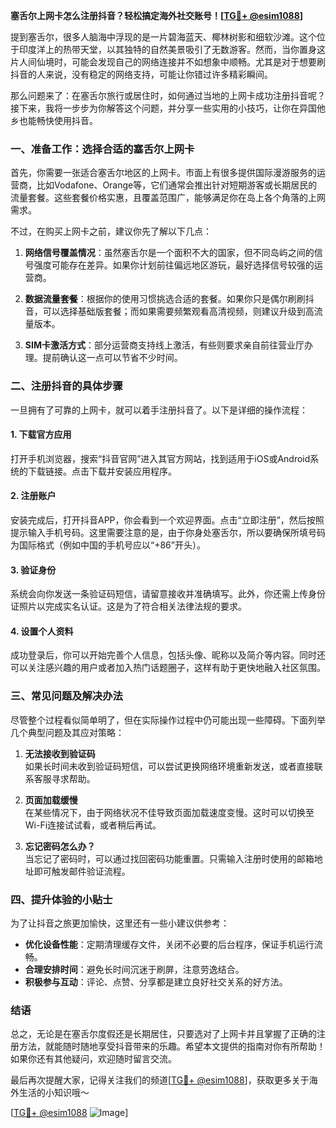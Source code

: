 **塞舌尔上网卡怎么注册抖音？轻松搞定海外社交账号！[[TG💪+ @esim1088](https://t.me/s/esim1088)]**

提到塞舌尔，很多人脑海中浮现的是一片碧海蓝天、椰林树影和细软沙滩。这个位于印度洋上的热带天堂，以其独特的自然美景吸引了无数游客。然而，当你置身这片人间仙境时，可能会发现自己的网络连接并不如想象中顺畅。尤其是对于想要刷抖音的人来说，没有稳定的网络支持，可能让你错过许多精彩瞬间。

那么问题来了：在塞舌尔旅行或居住时，如何通过当地的上网卡成功注册抖音呢？接下来，我将一步步为你解答这个问题，并分享一些实用的小技巧，让你在异国他乡也能畅快使用抖音。

### 一、准备工作：选择合适的塞舌尔上网卡

首先，你需要一张适合塞舌尔地区的上网卡。市面上有很多提供国际漫游服务的运营商，比如Vodafone、Orange等，它们通常会推出针对短期游客或长期居民的流量套餐。这些套餐价格实惠，且覆盖范围广，能够满足你在岛上各个角落的上网需求。

不过，在购买上网卡之前，建议你先了解以下几点：

1. **网络信号覆盖情况**：虽然塞舌尔是一个面积不大的国家，但不同岛屿之间的信号强度可能存在差异。如果你计划前往偏远地区游玩，最好选择信号较强的运营商。
   
2. **数据流量套餐**：根据你的使用习惯挑选合适的套餐。如果你只是偶尔刷刷抖音，可以选择基础版套餐；而如果需要频繁观看高清视频，则建议升级到高流量版本。

3. **SIM卡激活方式**：部分运营商支持线上激活，有些则要求亲自前往营业厅办理。提前确认这一点可以节省不少时间。

### 二、注册抖音的具体步骤

一旦拥有了可靠的上网卡，就可以着手注册抖音了。以下是详细的操作流程：

#### 1. 下载官方应用

打开手机浏览器，搜索“抖音官网”进入其官方网站，找到适用于iOS或Android系统的下载链接。点击下载并安装应用程序。

#### 2. 注册账户

安装完成后，打开抖音APP，你会看到一个欢迎界面。点击“立即注册”，然后按照提示输入手机号码。这里需要注意的是，由于你身处塞舌尔，所以要确保所填号码为国际格式（例如中国的手机号应以“+86”开头）。

#### 3. 验证身份

系统会向你发送一条验证码短信，请留意接收并准确填写。此外，你还需上传身份证照片以完成实名认证。这是为了符合相关法律法规的要求。

#### 4. 设置个人资料

成功登录后，你可以开始完善个人信息，包括头像、昵称以及简介等内容。同时还可以关注感兴趣的用户或者加入热门话题圈子，这样有助于更快地融入社区氛围。

### 三、常见问题及解决办法

尽管整个过程看似简单明了，但在实际操作过程中仍可能出现一些障碍。下面列举几个典型问题及其应对策略：

1. **无法接收到验证码**  
   如果长时间未收到验证码短信，可以尝试更换网络环境重新发送，或者直接联系客服寻求帮助。

2. **页面加载缓慢**  
   在某些情况下，由于网络状况不佳导致页面加载速度变慢。这时可以切换至Wi-Fi连接试试看，或者稍后再试。

3. **忘记密码怎么办？**  
   当忘记了密码时，可以通过找回密码功能重置。只需输入注册时使用的邮箱地址即可触发邮件验证流程。

### 四、提升体验的小贴士

为了让抖音之旅更加愉快，这里还有一些小建议供参考：

- **优化设备性能**：定期清理缓存文件，关闭不必要的后台程序，保证手机运行流畅。
- **合理安排时间**：避免长时间沉迷于刷屏，注意劳逸结合。
- **积极参与互动**：评论、点赞、分享都是建立良好社交关系的好方法。

### 结语

总之，无论是在塞舌尔度假还是长期居住，只要选对了上网卡并且掌握了正确的注册方法，就能随时随地享受抖音带来的乐趣。希望本文提供的指南对你有所帮助！如果你还有其他疑问，欢迎随时留言交流。

最后再次提醒大家，记得关注我们的频道[[TG💪+ @esim1088](https://t.me/s/esim1088)]，获取更多关于海外生活的小知识哦～ 

[[TG💪+ @esim1088](https://t.me/s/esim1088) ![Image](https://i.postimg.cc/4NQfJmqS/Snipaste-2025-05-13-00-14-12.png)]